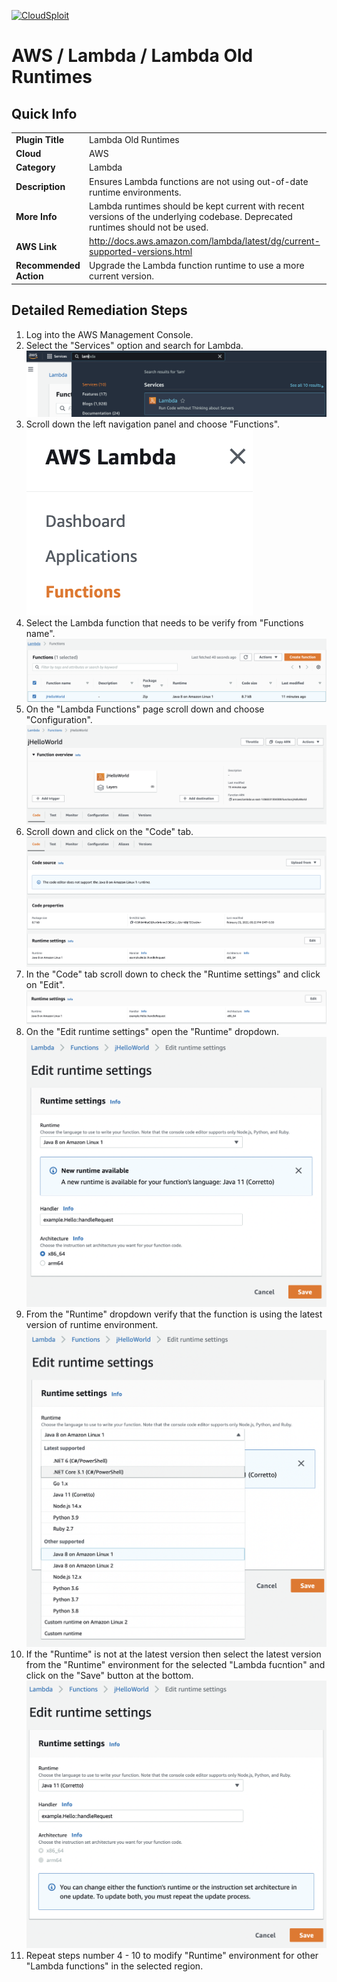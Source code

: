 [![CloudSploit](https://cloudsploit.com/img/logo-new-big-text-100.png "CloudSploit")](https://cloudsploit.com)

# AWS / Lambda / Lambda Old Runtimes

## Quick Info

| | |
|-|-|
| **Plugin Title** | Lambda Old Runtimes |
| **Cloud** | AWS |
| **Category** | Lambda |
| **Description** | Ensures Lambda functions are not using out-of-date runtime environments. |
| **More Info** | Lambda runtimes should be kept current with recent versions of the underlying codebase. Deprecated runtimes should not be used. |
| **AWS Link** | http://docs.aws.amazon.com/lambda/latest/dg/current-supported-versions.html |
| **Recommended Action** | Upgrade the Lambda function runtime to use a more current version. |

## Detailed Remediation Steps
1. Log into the AWS Management Console.
2. Select the "Services" option and search for Lambda. </br> <img src="/resources/aws/lambda/lambda-old-runtimes/step2.png"/>
3. Scroll down the left navigation panel and choose "Functions".</br> <img src="/resources/aws/lambda/lambda-old-runtimes/step3.png"/>
4. Select the Lambda function that needs to be verify from "Functions name".</br> <img src="/resources/aws/lambda/lambda-old-runtimes/step4.png"/>
5. On the "Lambda Functions" page scroll down and choose "Configuration".</br> <img src="/resources/aws/lambda/lambda-old-runtimes/step5.png"/>
6. Scroll down and click on the "Code" tab.</br> <img src="/resources/aws/lambda/lambda-old-runtimes/step6.png"/>
7. In the "Code" tab scroll down to check the "Runtime settings" and click on "Edit". </br> <img src="/resources/aws/lambda/lambda-old-runtimes/step7.png"/>
8. On the "Edit runtime settings" open the "Runtime" dropdown.</br> <img src="/resources/aws/lambda/lambda-old-runtimes/step8.png"/>
9. From the "Runtime" dropdown verify that the function is using the latest version of runtime environment.</br> <img src="/resources/aws/lambda/lambda-old-runtimes/step9.png"/>
10. If the "Runtime" is not at the latest version then select the latest version from the "Runtime" environment for the selected "Lambda fucntion" and click on the "Save" button at the bottom.</br> <img src="/resources/aws/lambda/lambda-old-runtimes/step10.png"/>
11. Repeat steps number 4 - 10 to modify "Runtime" environment for other "Lambda functions" in the selected region.</br>
